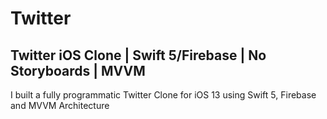 # Twitter

## Twitter iOS Clone | Swift 5/Firebase | No Storyboards | MVVM

I built a fully programmatic Twitter Clone for iOS 13 using Swift 5, Firebase and MVVM Architecture
